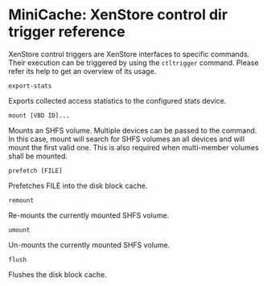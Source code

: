 MiniCache: XenStore control dir trigger reference
=================================================

XenStore control triggers are XenStore interfaces to specific commands.
Their execution can be triggered by using the `ctltrigger` command.
Please refer its help to get an overview of its usage.

```
export-stats
```
 Exports collected access statistics to the configured stats device.

```
mount [VBD ID]...
```
 Mounts an SHFS volume. Multiple devices can be passed to the command.
 In this case, mount will search for SHFS volumes an all devices
 and will mount the first valid one. This is also required when multi-member
 volumes shall be mounted.

```
prefetch [FILE]
```
 Prefetches FILE into the disk block cache.

```
remount
```
 Re-mounts the currently mounted SHFS volume.

```
umount
```
 Un-mounts the currently mounted SHFS volume.

```
flush
```
 Flushes the disk block cache.
